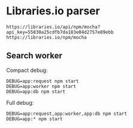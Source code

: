 # Libraries.io parser

```
https://libraries.io/api/npm/mocha?api_key=55830a25cdfb7da183e04d2757e89ebb
https://libraries.io/npm/mocha
```

## Search worker

Compact debug:
```
DEBUG=app:request npm start
DEBUG=app:worker npm start
DEBUG=app:db npm start
```

Full debug:
```
DEBUG=app:request,app:worker,app:db npm start
DEBUG=app:* npm start
```


